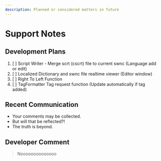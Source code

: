 ```yaml
---
description: Planned or considered matters in future
---
```


# Support Notes

## Development Plans

1. [ ] Script Writer - Merge scrt \(cscrt\) file to current swnc \(Language add or edit\)
2. [ ] Localized Dictionary and swnc file realtime viewer \(Editor window\)
3. [ ] Right To Left Function
4. [ ] TagFormatter Tag request function \(Update automatically if tag added\)

## Recent Communication

* Your comments may be collected.
* But will that be reflected?!
* The truth is beyond.

## Developer Comment

> Noooooooooooooo



